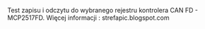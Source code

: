 Test zapisu i odczytu do wybranego rejestru kontrolera CAN FD - MCP2517FD.
Więcej informacji : strefapic.blogspot.com
